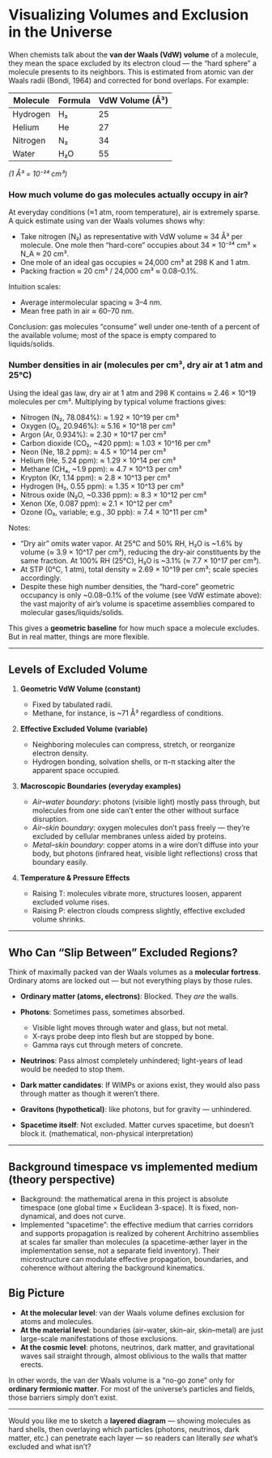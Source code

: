 

# Visualizing Volumes and Exclusion in the Universe

When chemists talk about the **van der Waals (VdW) volume** of a molecule, they mean the space excluded by its electron cloud — the “hard sphere” a molecule presents to its neighbors. This is estimated from atomic van der Waals radii (Bondi, 1964) and corrected for bond overlaps. For example:

| Molecule    | Formula | VdW Volume (Å³) |
| ----------- | ------- | --------------- |
| Hydrogen    | H₂      | 25              |
| Helium      | He      | 27              |
| Nitrogen    | N₂      | 34              |
| Water       | H₂O     | 55              |


*(1 Å³ = 10⁻²⁴ cm³)*

### How much volume do gas molecules actually occupy in air?

At everyday conditions (≈1 atm, room temperature), air is extremely sparse. A quick estimate using van der Waals volumes shows why:

- Take nitrogen (N₂) as representative with VdW volume ≈ 34 Å³ per molecule. One mole then “hard-core” occupies about 34 × 10⁻²⁴ cm³ × N_A ≈ 20 cm³.
- One mole of an ideal gas occupies ≈ 24,000 cm³ at 298 K and 1 atm.
- Packing fraction ≈ 20 cm³ / 24,000 cm³ ≈ 0.08–0.1%.

Intuition scales:
- Average intermolecular spacing ≈ 3–4 nm.
- Mean free path in air ≈ 60–70 nm.

Conclusion: gas molecules “consume” well under one-tenth of a percent of the available volume; most of the space is empty compared to liquids/solids.

### Number densities in air (molecules per cm³, dry air at 1 atm and 25°C)

Using the ideal gas law, dry air at 1 atm and 298 K contains ≈ 2.46 × 10^19 molecules per cm³. Multiplying by typical volume fractions gives:
- Nitrogen (N₂, 78.084%): ≈ 1.92 × 10^19 per cm³
- Oxygen (O₂, 20.946%): ≈ 5.16 × 10^18 per cm³
- Argon (Ar, 0.934%): ≈ 2.30 × 10^17 per cm³
- Carbon dioxide (CO₂, ~420 ppm): ≈ 1.03 × 10^16 per cm³
- Neon (Ne, 18.2 ppm): ≈ 4.5 × 10^14 per cm³
- Helium (He, 5.24 ppm): ≈ 1.29 × 10^14 per cm³
- Methane (CH₄, ~1.9 ppm): ≈ 4.7 × 10^13 per cm³
- Krypton (Kr, 1.14 ppm): ≈ 2.8 × 10^13 per cm³
- Hydrogen (H₂, 0.55 ppm): ≈ 1.35 × 10^13 per cm³
- Nitrous oxide (N₂O, ~0.336 ppm): ≈ 8.3 × 10^12 per cm³
- Xenon (Xe, 0.087 ppm): ≈ 2.1 × 10^12 per cm³
- Ozone (O₃, variable; e.g., 30 ppb): ≈ 7.4 × 10^11 per cm³

Notes:
- “Dry air” omits water vapor. At 25°C and 50% RH, H₂O is ~1.6% by volume (≈ 3.9 × 10^17 per cm³), reducing the dry-air constituents by the same fraction. At 100% RH (25°C), H₂O is ~3.1% (≈ 7.7 × 10^17 per cm³).
- At STP (0°C, 1 atm), total density ≈ 2.69 × 10^19 per cm³; scale species accordingly.
- Despite these high number densities, the “hard-core” geometric occupancy is only ~0.08–0.1% of the volume (see VdW estimate above): the vast majority of air’s volume is spacetime assemblies compared to molecular gases/liquids/solids.

This gives a **geometric baseline** for how much space a molecule excludes. But in real matter, things are more flexible.

---

## Levels of Excluded Volume

1. **Geometric VdW Volume (constant)**

   * Fixed by tabulated radii.
   * Methane, for instance, is \~71 Å³ regardless of conditions.

2. **Effective Excluded Volume (variable)**

   * Neighboring molecules can compress, stretch, or reorganize electron density.
   * Hydrogen bonding, solvation shells, or π–π stacking alter the apparent space occupied.

3. **Macroscopic Boundaries (everyday examples)**

   * *Air–water boundary*: photons (visible light) mostly pass through, but molecules from one side can’t enter the other without surface disruption.
   * *Air–skin boundary*: oxygen molecules don’t pass freely — they’re excluded by cellular membranes unless aided by proteins.
   * *Metal–skin boundary*: copper atoms in a wire don’t diffuse into your body, but photons (infrared heat, visible light reflections) cross that boundary easily.

4. **Temperature & Pressure Effects**

   * Raising T: molecules vibrate more, structures loosen, apparent excluded volume rises.
   * Raising P: electron clouds compress slightly, effective excluded volume shrinks.

---

## Who Can “Slip Between” Excluded Regions?

Think of maximally packed van der Waals volumes as a **molecular fortress**. Ordinary atoms are locked out — but not everything plays by those rules.

* **Ordinary matter (atoms, electrons)**: Blocked. They *are* the walls.
* **Photons**: Sometimes pass, sometimes absorbed.

  * Visible light moves through water and glass, but not metal.
  * X-rays probe deep into flesh but are stopped by bone.
  * Gamma rays cut through meters of concrete.
* **Neutrinos**: Pass almost completely unhindered; light-years of lead would be needed to stop them.
* **Dark matter candidates**: If WIMPs or axions exist, they would also pass through matter as though it weren’t there.
* **Gravitons (hypothetical)**: like photons, but for gravity — unhindered.
* **Spacetime itself**: Not excluded. Matter curves spacetime, but doesn’t block it. (mathematical, non-physical interpretation)

---

## Background timespace vs implemented medium (theory perspective)

- Background: the mathematical arena in this project is absolute timespace (one global time × Euclidean 3-space). It is fixed, non-dynamical, and does not curve.
- Implemented “spacetime”: the effective medium that carries corridors and supports propagation is realized by coherent Architrino assemblies at scales far smaller than molecules (a spacetime-æther layer in the implementation sense, not a separate field inventory). Their microstructure can modulate effective propagation, boundaries, and coherence without altering the background kinematics.

## Big Picture

* **At the molecular level**: van der Waals volume defines exclusion for atoms and molecules.
* **At the material level**: boundaries (air–water, skin–air, skin–metal) are just large-scale manifestations of those exclusions.
* **At the cosmic level**: photons, neutrinos, dark matter, and gravitational waves sail straight through, almost oblivious to the walls that matter erects.

In other words, the van der Waals volume is a “no-go zone” only for **ordinary fermionic matter**. For most of the universe’s particles and fields, those barriers simply don’t exist.

---

Would you like me to sketch a **layered diagram** — showing molecules as hard shells, then overlaying which particles (photons, neutrinos, dark matter, etc.) can penetrate each layer — so readers can literally *see* what’s excluded and what isn’t?
